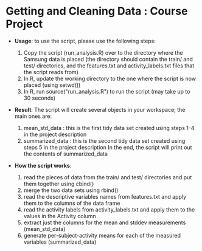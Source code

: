 Getting and Cleaning Data : Course Project
==========================================

* **Usage**: to use the script, please use the following steps:
    1. Copy the script (run_analysis.R) over to the directory where the Samsung data is placed
       (the directory should contain the train/ and test/ directories, and the features.txt and
       activity_labels.txt files that the script reads from)
    2. In R, update the working directory to the one where the script is now placed (using setwd())
    3. In R, run source("run_analysis.R") to run the script (may take up to 30 seconds)

* **Result**: The script will create several objects in your workspace; the main ones are:
    1. mean_std_data : this is the first tidy data set created using steps 1-4 in the project description
    2. summarized_data : this is the second tidy data set created using steps 5 in the project description
    In the end, the script will print out the contents of summarized_data

* **How the script works**:
    1. read the pieces of data from the train/ and test/ directories and put them together using cbind()
    2. merge the two data sets using rbind()
    3. read the descriptive variables names from features.txt and apply them to the columns of the data frame
    4. read the activity labels from activity_labels.txt and apply them to the values in the Activity column
    5. extract just the columns for the mean and stddev measurements (mean_std_data)
    6. generate per-subject-activity means for each of the measured variables (summarized_data)

